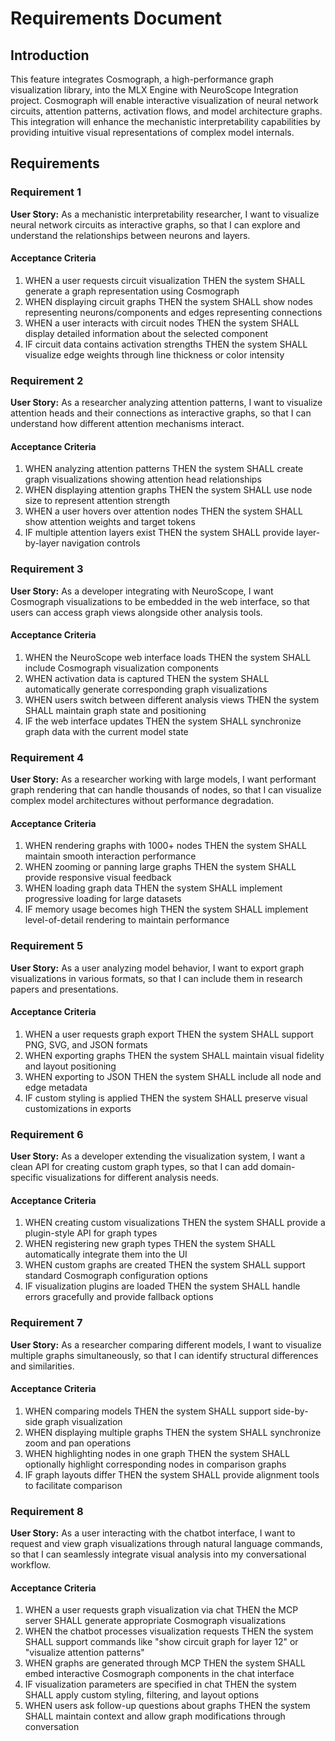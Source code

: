# Requirements Document

## Introduction

This feature integrates Cosmograph, a high-performance graph visualization library, into the MLX Engine with NeuroScope Integration project. Cosmograph will enable interactive visualization of neural network circuits, attention patterns, activation flows, and model architecture graphs. This integration will enhance the mechanistic interpretability capabilities by providing intuitive visual representations of complex model internals.

## Requirements

### Requirement 1

**User Story:** As a mechanistic interpretability researcher, I want to visualize neural network circuits as interactive graphs, so that I can explore and understand the relationships between neurons and layers.

#### Acceptance Criteria

1. WHEN a user requests circuit visualization THEN the system SHALL generate a graph representation using Cosmograph
2. WHEN displaying circuit graphs THEN the system SHALL show nodes representing neurons/components and edges representing connections
3. WHEN a user interacts with circuit nodes THEN the system SHALL display detailed information about the selected component
4. IF circuit data contains activation strengths THEN the system SHALL visualize edge weights through line thickness or color intensity

### Requirement 2

**User Story:** As a researcher analyzing attention patterns, I want to visualize attention heads and their connections as interactive graphs, so that I can understand how different attention mechanisms interact.

#### Acceptance Criteria

1. WHEN analyzing attention patterns THEN the system SHALL create graph visualizations showing attention head relationships
2. WHEN displaying attention graphs THEN the system SHALL use node size to represent attention strength
3. WHEN a user hovers over attention nodes THEN the system SHALL show attention weights and target tokens
4. IF multiple attention layers exist THEN the system SHALL provide layer-by-layer navigation controls

### Requirement 3

**User Story:** As a developer integrating with NeuroScope, I want Cosmograph visualizations to be embedded in the web interface, so that users can access graph views alongside other analysis tools.

#### Acceptance Criteria

1. WHEN the NeuroScope web interface loads THEN the system SHALL include Cosmograph visualization components
2. WHEN activation data is captured THEN the system SHALL automatically generate corresponding graph visualizations
3. WHEN users switch between different analysis views THEN the system SHALL maintain graph state and positioning
4. IF the web interface updates THEN the system SHALL synchronize graph data with the current model state

### Requirement 4

**User Story:** As a researcher working with large models, I want performant graph rendering that can handle thousands of nodes, so that I can visualize complex model architectures without performance degradation.

#### Acceptance Criteria

1. WHEN rendering graphs with 1000+ nodes THEN the system SHALL maintain smooth interaction performance
2. WHEN zooming or panning large graphs THEN the system SHALL provide responsive visual feedback
3. WHEN loading graph data THEN the system SHALL implement progressive loading for large datasets
4. IF memory usage becomes high THEN the system SHALL implement level-of-detail rendering to maintain performance

### Requirement 5

**User Story:** As a user analyzing model behavior, I want to export graph visualizations in various formats, so that I can include them in research papers and presentations.

#### Acceptance Criteria

1. WHEN a user requests graph export THEN the system SHALL support PNG, SVG, and JSON formats
2. WHEN exporting graphs THEN the system SHALL maintain visual fidelity and layout positioning
3. WHEN exporting to JSON THEN the system SHALL include all node and edge metadata
4. IF custom styling is applied THEN the system SHALL preserve visual customizations in exports

### Requirement 6

**User Story:** As a developer extending the visualization system, I want a clean API for creating custom graph types, so that I can add domain-specific visualizations for different analysis needs.

#### Acceptance Criteria

1. WHEN creating custom visualizations THEN the system SHALL provide a plugin-style API for graph types
2. WHEN registering new graph types THEN the system SHALL automatically integrate them into the UI
3. WHEN custom graphs are created THEN the system SHALL support standard Cosmograph configuration options
4. IF visualization plugins are loaded THEN the system SHALL handle errors gracefully and provide fallback options

### Requirement 7

**User Story:** As a researcher comparing different models, I want to visualize multiple graphs simultaneously, so that I can identify structural differences and similarities.

#### Acceptance Criteria

1. WHEN comparing models THEN the system SHALL support side-by-side graph visualization
2. WHEN displaying multiple graphs THEN the system SHALL synchronize zoom and pan operations
3. WHEN highlighting nodes in one graph THEN the system SHALL optionally highlight corresponding nodes in comparison graphs
4. IF graph layouts differ THEN the system SHALL provide alignment tools to facilitate comparison

### Requirement 8

**User Story:** As a user interacting with the chatbot interface, I want to request and view graph visualizations through natural language commands, so that I can seamlessly integrate visual analysis into my conversational workflow.

#### Acceptance Criteria

1. WHEN a user requests graph visualization via chat THEN the MCP server SHALL generate appropriate Cosmograph visualizations
2. WHEN the chatbot processes visualization requests THEN the system SHALL support commands like "show circuit graph for layer 12" or "visualize attention patterns"
3. WHEN graphs are generated through MCP THEN the system SHALL embed interactive Cosmograph components in the chat interface
4. IF visualization parameters are specified in chat THEN the system SHALL apply custom styling, filtering, and layout options
5. WHEN users ask follow-up questions about graphs THEN the system SHALL maintain context and allow graph modifications through conversation